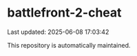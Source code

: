 # battlefront-2-cheat

Last updated: 2025-06-08 17:03:42

This repository is automatically maintained.
